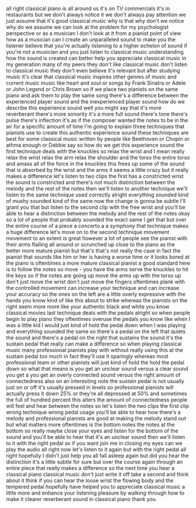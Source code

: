 
all right classical piano is all around
us it&#39;s on TV commercials it&#39;s in
restaurants but we don&#39;t always notice
it
we don&#39;t always pay attention we just
assume that it&#39;s good classical music
why is that
why don&#39;t we notice why do we assume we
can look at the problem for my
psychologist perspective or as a
musician I don&#39;t look at it from a
pianist point of view how as a musician
can I create an unparalleled sound to
make you the listener believe that
you&#39;re actually listening to a higher
echelon of sound if you&#39;re not a
musician and you just listen to
classical music understanding how the
sound is created can better help you
appreciate classical music in my
generation many of my peers they don&#39;t
like classical music don&#39;t listen to
classical music they don&#39;t even believe
it&#39;s relevant but after studying music
it&#39;s clear that classical music inspires
other genres of music and current music
music like heart and soul or songs by
Frank Sinatra or Adele or John Legend or
Chris Brown so if we place two pianists
on the same piano and ask them to play
the same song there&#39;s a difference
between the experienced player sound and
the inexperienced player sound how do we
describe this experience sound well you
might say that it&#39;s more reverberant
there&#39;s more sonority it&#39;s a more full
sound
there&#39;s tone there&#39;s pulse there&#39;s
inflection it&#39;s as if the composer
wanted the notes to be in the air for a
specific amount of time I&#39;m going to
explain three techniques that pianists
use to create this authentic experience
sound these techniques are best for some
classical music written by people like
Beethoven or Chopin or athma enough or
Debbie say so how do we get this
experience sound
the first technique deals with the
knuckles so relax the wrist and I mean
really relax the wrist
relax the arm relax the shoulder and the
torso the entire torso and amass all of
the force in the knuckles this frees up
some of the sound that is absorbed by
the wrist and the arms it seems a little
crazy but it really makes a difference
let&#39;s listen to two clips the first has
a constricted wrist the sound is
constricted and there&#39;s not much
distinction between the melody and the
rest of the notes then we&#39;ll listen to
another technique we&#39;ll listen to the
same technique used correctly alright
everything sounded kind of mushy sounded
kind of the same now the change is gonna
be subtle
I&#39;ll grant you that but listen to the
second clip with the free wrist and
you&#39;ll be able to hear a distinction
between the melody and the rest of the
notes
okay so a lot of people that probably
sounded the exact same I get that but
over the entire course of a piece a
concerto a a symphony that technique
makes a huge difference let&#39;s move on to
the second technique movement movement
to an extent is great however a lot of
people see the pianist with their arms
flailing all around or scrunched up
close to the piano as the better more
mature pianist but that&#39;s that&#39;s not
really the case in fact the pianist that
sounds like him or her is having a worse
time or it looks bored at the piano is
oftentimes a more mature classical
pianist a good standard here is to
follow the notes so move - you have the
arms serve the knuckles to hit the keys
so if the notes are going up move the
arms up with the torso up don&#39;t just
move the wrist don&#39;t just move the
fingers oftentimes plank with the
controlled movement can increase your
technique and can increase your accuracy
so the ones on the left are a little
overly expressive with the hands you
know kind of like this about to strike
whereas the pianists on the right seem
more more like your authentic black and
white you know classical movies last
technique deals with the pedals alright
so when people begin to play piano they
oftentimes overuse the pedals you know
like when I was a little kid I would
just kind of hold the pedal down when I
was playing and everything sounded the
same so there&#39;s a pedal on the left that
quiets the sound and there&#39;s a pedal on
the right that sustains the sound it&#39;s
the sustain pedal that really can make a
difference so when playing classical
music many professional pianists play
with without really using this at the
sustain pedal too much in fact they&#39;ll
use it sparingly whereas most
professional team or other pianists will
just kind of hold the hold the pedal
down so what that means is you get an
unclear sound versus a clear sound you
get a you get an overly connected sound
versus the right amount of connectedness
also on an interesting note the sustain
pedal is not usually just on or off it&#39;s
usually pressed in levels so
professional pianists will actually
press it down 25% or they&#39;re all
depressed at 50% and sometimes the full
of hundred percent this alters the
amount of connectedness people will feel
and hear between the notes so let&#39;s
listen the two clips the first clip
wrong technique wrong pedal usage you&#39;ll
be able to hear how there&#39;s a melody and
professional pianists are good at making
the melody stand out but what matters
more oftentimes is the bottom notes the
notes at the bottom so really maybe
close your eyes and listen for the
bottom of the sound and you&#39;ll be able
to hear that it&#39;s an unclear sound then
we&#39;ll listen to it with the right pedal
so if you want join me in closing my
eyes can we play the audio
all right now let&#39;s listen to it again
but with the right pedal
all right hopefully I didn&#39;t just help
you all fall asleep again but did you
hear the distinction it&#39;s a little
subtle for sure but over the course
again through an entire piece that
really makes a difference so the next
time you hear a classical piano
classical music don&#39;t just write it off
take a second and think about it think
if you can hear the loose wrist the
flowing body and the tempered pedal
hopefully have helped you to appreciate
classical music a little more and
enhance your listening pleasure by
walking through how to make it clearer
reverberant sound in classical piano
thank you
